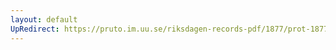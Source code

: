 ```yaml
---
layout: default
UpRedirect: https://pruto.im.uu.se/riksdagen-records-pdf/1877/prot-1877--ak--048/prot-1877--ak--048_017.pdf
---
```


